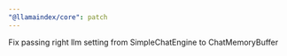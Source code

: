```yaml
---
"@llamaindex/core": patch
---
```


Fix passing right llm setting from SimpleChatEngine to ChatMemoryBuffer
